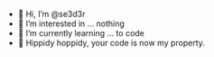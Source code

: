 - 👋 Hi, I’m @se3d3r
- 👀 I’m interested in ... nothing
- 🌱 I’m currently learning ... to code
- 💞️ Hippidy hoppidy, your code is now my property.

<!---
se3d3r/se3d3r is a ✨ special ✨ repository because its `README.md` (this file) appears on your GitHub profile.
You can click the Preview link to take a look at your changes.
--->
